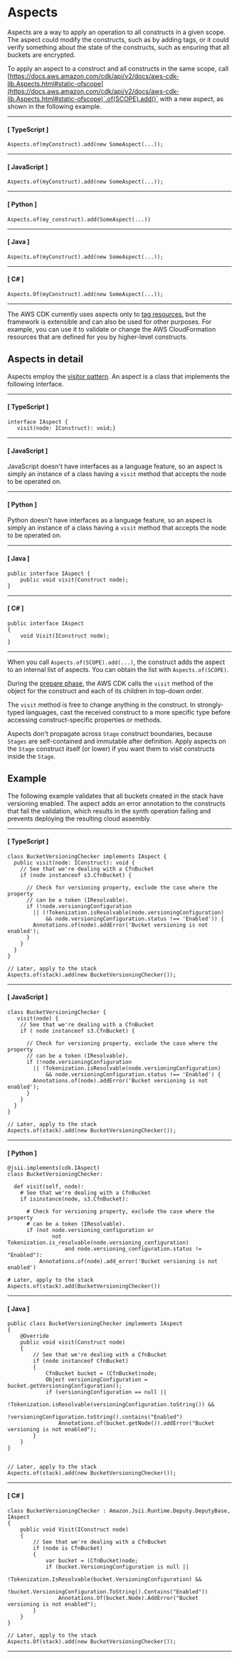# Aspects<a name="aspects"></a>

Aspects are a way to apply an operation to all constructs in a given scope\. The aspect could modify the constructs, such as by adding tags, or it could verify something about the state of the constructs, such as ensuring that all buckets are encrypted\.

To apply an aspect to a construct and all constructs in the same scope, call [https://docs.aws.amazon.com/cdk/api/v2/docs/aws-cdk-lib.Aspects.html#static-ofscope](https://docs.aws.amazon.com/cdk/api/v2/docs/aws-cdk-lib.Aspects.html#static-ofscope)`.of(SCOPE).add()` with a new aspect, as shown in the following example\.

------
#### [ TypeScript ]

```
Aspects.of(myConstruct).add(new SomeAspect(...));
```

------
#### [ JavaScript ]

```
Aspects.of(myConstruct).add(new SomeAspect(...));
```

------
#### [ Python ]

```
Aspects.of(my_construct).add(SomeAspect(...))
```

------
#### [ Java ]

```
Aspects.of(myConstruct).add(new SomeAspect(...));
```

------
#### [ C\# ]

```
Aspects.Of(myConstruct).add(new SomeAspect(...));
```

------

The AWS CDK currently uses aspects only to [tag resources](tagging.md), but the framework is extensible and can also be used for other purposes\. For example, you can use it to validate or change the AWS CloudFormation resources that are defined for you by higher\-level constructs\.

## Aspects in detail<a name="aspects_detail"></a>

Aspects employ the [visitor pattern](https://en.wikipedia.org/wiki/Visitor_pattern)\. An aspect is a class that implements the following interface\.

------
#### [ TypeScript ]

```
interface IAspect {
   visit(node: IConstruct): void;}
```

------
#### [ JavaScript ]

JavaScript doesn't have interfaces as a language feature, so an aspect is simply an instance of a class having a `visit` method that accepts the node to be operated on\.

------
#### [ Python ]

Python doesn't have interfaces as a language feature, so an aspect is simply an instance of a class having a `visit` method that accepts the node to be operated on\.

------
#### [ Java ]

```
public interface IAspect {
    public void visit(Construct node);
}
```

------
#### [ C\# ]

```
public interface IAspect
{
    void Visit(IConstruct node);
}
```

------

When you call `Aspects.of(SCOPE).add(...)`, the construct adds the aspect to an internal list of aspects\. You can obtain the list with `Aspects.of(SCOPE)`\.

During the [prepare phase](apps.md#lifecycle), the AWS CDK calls the `visit` method of the object for the construct and each of its children in top\-down order\.

The `visit` method is free to change anything in the construct\. In strongly\-typed languages, cast the received construct to a more specific type before accessing construct\-specific properties or methods\.

Aspects don't propagate across `Stage` construct boundaries, because `Stages` are self\-contained and immutable after definition\. Apply aspects on the `Stage` construct itself \(or lower\) if you want them to visit constructs inside the `Stage`\.

## Example<a name="aspects_example"></a>

The following example validates that all buckets created in the stack have versioning enabled\. The aspect adds an error annotation to the constructs that fail the validation, which results in the synth operation failing and prevents deploying the resulting cloud assembly\.

------
#### [ TypeScript ]

```
class BucketVersioningChecker implements IAspect {
  public visit(node: IConstruct): void {
    // See that we're dealing with a CfnBucket
    if (node instanceof s3.CfnBucket) {

      // Check for versioning property, exclude the case where the property
      // can be a token (IResolvable).
      if (!node.versioningConfiguration
        || (!Tokenization.isResolvable(node.versioningConfiguration)
            && node.versioningConfiguration.status !== 'Enabled')) {
        Annotations.of(node).addError('Bucket versioning is not enabled');
      }
    }
  }
}

// Later, apply to the stack
Aspects.of(stack).add(new BucketVersioningChecker());
```

------
#### [ JavaScript ]

```
class BucketVersioningChecker {
   visit(node) {
    // See that we're dealing with a CfnBucket
    if ( node instanceof s3.CfnBucket) {

      // Check for versioning property, exclude the case where the property
      // can be a token (IResolvable).
      if (!node.versioningConfiguration
        || !Tokenization.isResolvable(node.versioningConfiguration)
            && node.versioningConfiguration.status !== 'Enabled') {
        Annotations.of(node).addError('Bucket versioning is not enabled');
      }
    }
  }
}

// Later, apply to the stack
Aspects.of(stack).add(new BucketVersioningChecker());
```

------
#### [ Python ]

```
@jsii.implements(cdk.IAspect)
class BucketVersioningChecker:

  def visit(self, node):
    # See that we're dealing with a CfnBucket
    if isinstance(node, s3.CfnBucket):

      # Check for versioning property, exclude the case where the property
      # can be a token (IResolvable).
      if (not node.versioning_configuration or
              not Tokenization.is_resolvable(node.versioning_configuration)
                  and node.versioning_configuration.status != "Enabled"):
          Annotations.of(node).add_error('Bucket versioning is not enabled')

# Later, apply to the stack
Aspects.of(stack).add(BucketVersioningChecker())
```

------
#### [ Java ]

```
public class BucketVersioningChecker implements IAspect
{
    @Override
    public void visit(Construct node)
    {
        // See that we're dealing with a CfnBucket
        if (node instanceof CfnBucket)
        {
            CfnBucket bucket = (CfnBucket)node;
            Object versioningConfiguration = bucket.getVersioningConfiguration();
            if (versioningConfiguration == null ||
                    !Tokenization.isResolvable(versioningConfiguration.toString()) &&
                    !versioningConfiguration.toString().contains("Enabled")
                Annotations.of(bucket.getNode()).addError("Bucket versioning is not enabled");
        }
    }
}


// Later, apply to the stack
Aspects.of(stack).add(new BucketVersioningChecker());
```

------
#### [ C\# ]

```
class BucketVersioningChecker : Amazon.Jsii.Runtime.Deputy.DeputyBase, IAspect
{
    public void Visit(IConstruct node)
    {
        // See that we're dealing with a CfnBucket
        if (node is CfnBucket)
        {
            var bucket = (CfnBucket)node;
            if (bucket.VersioningConfiguration is null ||
                    !Tokenization.IsResolvable(bucket.VersioningConfiguration) &&
                    !bucket.VersioningConfiguration.ToString().Contains("Enabled"))
                Annotations.Of(bucket.Node).AddError("Bucket versioning is not enabled");
        }
    }
}

// Later, apply to the stack
Aspects.Of(stack).add(new BucketVersioningChecker());
```

------
